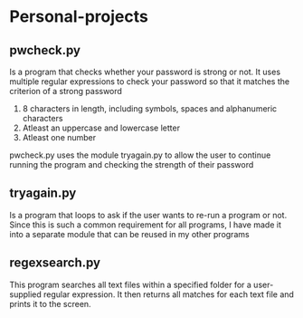 # Personal-projects

## pwcheck.py 
Is a program that checks whether your password is strong or not. It uses multiple regular expressions to check your password so that it matches the criterion of a strong password 

1. 8 characters in length, including symbols, spaces and alphanumeric characters
2. Atleast an uppercase and lowercase letter
3. Atleast one number

pwcheck.py uses the module tryagain.py to allow the user to continue running the program and checking the strength of their password

## tryagain.py
Is a program that loops to ask if the user wants to re-run a program or not. Since this is such a common requirement for all programs, I have made it into a separate module that can be reused in my other programs

## regexsearch.py
This program searches all text files within a specified folder for a user-supplied regular expression. It then returns all matches for each text file and prints it to the screen.
